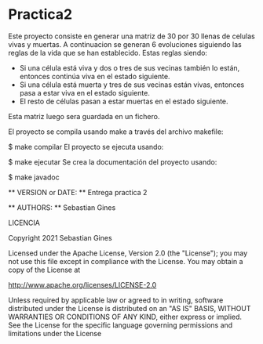# Practica2

 Este proyecto consiste en generar una matriz de 30 por 30 llenas de celulas vivas y muertas. A continuacion se generan 6 evoluciones siguiendo las reglas de la vida que se han establecido. Estas reglas siendo:
- Si una célula está viva y dos o tres de sus vecinas también lo están, entonces continúa viva en el estado siguiente.
- Si una célula está muerta y tres de sus vecinas están vivas, entonces pasa a estar viva en el estado siguiente.
- El resto de células pasan a estar muertas en el estado siguiente.

Esta matriz luego sera guardada en un fichero.

El proyecto se compila usando make a través del archivo makefile:

$ make compilar
El proyecto se ejecuta usando:

$ make ejecutar
Se crea la documentación del proyecto usando:

$ make javadoc

** VERSION or DATE: ** Entrega practica 2

** AUTHORS: ** Sebastian Gines

LICENCIA

Copyright 2021 Sebastian Gines

Licensed under the Apache License, Version 2.0 (the "License"); you may not use this file except in compliance with the License. You may obtain a copy of the License at

http://www.apache.org/licenses/LICENSE-2.0

Unless required by applicable law or agreed to in writing, software distributed under the License is distributed on an "AS IS" BASIS, WITHOUT WARRANTIES OR CONDITIONS OF ANY KIND, either express or implied. See the License for the specific language governing permissions and limitations under the License
